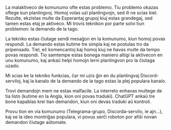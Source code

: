 La malaktiveco de komunumo ofte estas problemo. Tiu problemo okazas oftege kun planlingvoj. Homoj volas uzi planlingvojn, sed ili ne scias kiel. Rezulte, ekzistas multe da Esperantaj grupoj kiuj estas grandegaj, sed tamen estas etaj je aktiveco. Mi trovis teknikon por parte solvi tiun problemon: la demando de la tago.

La tekniko estas ĉiutage sendi mesaĝon en la komunumo, kiun homoj povas respondi. La demando estas kutime tre simpla kaj ne postulas tro da pripensado. Tiel, eĉ komencantoj kaj homoj kiuj ne havas multe da tempo povas respondi. Tio samtempe estas bonega maniero altigi la aktivecon en unu komunumo, kaj ankaŭ helpi homojn lerni planlingvon pro la ĉiutaga uzado.

Mi scias ke la tekniko funkcias, ĉar mi uzis ĝin en du planlingvaj Discord-serviloj, kaj la kanalo de la demando de la tago estas la plej populara kanalo.

Trovi demandojn mem ne estas malfacile. La interreto enhavas multege de tia listo (kutime en la Angla, kion oni povas traduki). ChatGPT ankaŭ tre bone kapablas krei tian demandon, kiun oni devas traduki aŭ kontroli.

Provu tion en via komunumo (Telegrama-grupo, Discorda-servilo, ie ajn...), kaj se la ideo montriĝas populara, vi povus serĉi roboton por afiŝi novan demandon ĉiutage aŭtomate.